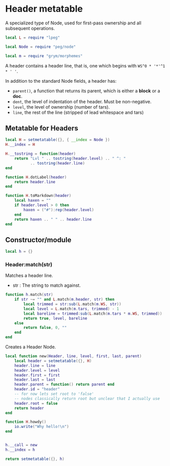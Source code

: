 # Header metatable
 A specialized type of Node, used for first-pass ownership and 
 all subsequent operations. 

```lua
local L = require "lpeg"

local Node = require "peg/node"

local m = require "grym/morphemes"
```
 A header contains a header line, that is, one which begins with `WS^0 * '*'^1 * ' '`.

 In addition to the standard Node fields, a header has:
 
  - `parent()`, a function that returns its parent, which is either a **block** or a **doc**.
  - `dent`, the level of indentation of the header. Must be non-negative. 
  - `level`, the level of ownership (number of tars).
  - `line`, the rest of the line (stripped of lead whitespace and tars)


## Metatable for Headers
```lua
local H = setmetatable({}, { __index = Node })
H.__index = H

H.__tostring = function(header) 
    return "Lvl " .. tostring(header.level) .. " ^: " 
           .. tostring(header.line)
end

function H.dotLabel(header)
    return header.line
end

function H.toMarkdown(header)
    local haxen = ""
    if header.level > 0 then
        haxen = ("#"):rep(header.level)
    end
    return haxen .. " " .. header.line
end
```
## Constructor/module
```lua
local h = {}
```
### Header:match(str)
 Matches a header line.

 - str :  The string to match against.
 
```lua
function h.match(str) 
    if str ~= "" and L.match(m.header, str) then
        local trimmed = str:sub(L.match(m.WS, str))
        local level = L.match(m.tars, trimmed) - 1
        local bareline = trimmed:sub(L.match(m.tars * m.WS, trimmed))
        return true, level, bareline
    else 
        return false, 0, ""
    end
end
```
 Creates a Header Node.




```lua
local function new(Header, line, level, first, last, parent)
    local header = setmetatable({}, H)
    header.line = line
    header.level = level
    header.first = first
    header.last = last
    header.parent = function() return parent end
    header.id = "header"
    -- for now lets set root to 'false'
    -- nodes classically return root but unclear that I actually use
    header.root = false
    return header
end

function H.howdy() 
    io.write("Why hello!\n")
end


h.__call = new
h.__index = h

return setmetatable({}, h)
```
